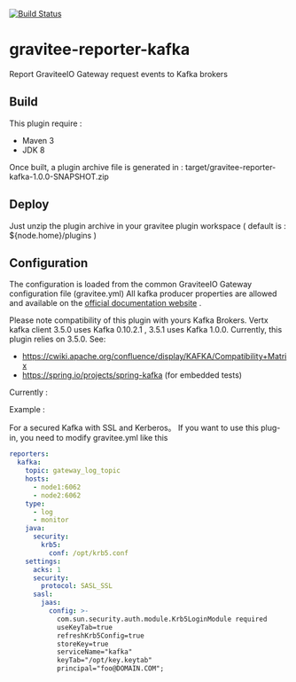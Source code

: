 [![Build Status](https://ci.gravitee.io/buildStatus/icon?job=gravitee-io/gravitee-reporter-kafka)](https://ci.gravitee.io/job/gravitee-io/job/gravitee-reporter-kafka/job/master/)

# gravitee-reporter-kafka

Report GraviteeIO Gateway request events to Kafka brokers

## Build

This plugin require :

* Maven 3
* JDK 8

Once built, a plugin archive file is generated in : target/gravitee-reporter-kafka-1.0.0-SNAPSHOT.zip

## Deploy

Just unzip the plugin archive in your gravitee plugin workspace ( default is : ${node.home}/plugins )

## Configuration

The configuration is loaded from the common GraviteeIO Gateway configuration file (gravitee.yml)
All kafka producer properties are allowed and available on
the [official documentation website](https://kafka.apache.org/documentation/#producerconfigs) .

Please note compatibility of this plugin with yours Kafka Brokers. Vertx kafka client 3.5.0 uses Kafka 0.10.2.1 , 3.5.1
uses Kafka 1.0.0. Currently, this plugin relies on 3.5.0. See:

* https://cwiki.apache.org/confluence/display/KAFKA/Compatibility+Matrix
* https://spring.io/projects/spring-kafka (for embedded tests)

Currently :

Example :

For a secured Kafka with SSL and Kerberos。
If you want to use this plug-in, you need to modify gravitee.yml
like this
```YAML
reporters:
  kafka:
    topic: gateway_log_topic
    hosts:
      - node1:6062
      - node2:6062
    type:
      - log
      - monitor
    java:
      security:
        krb5:
          conf: /opt/krb5.conf
    settings:
      acks: 1
      security:
        protocol: SASL_SSL
      sasl:
        jaas:
          config: >-
            com.sun.security.auth.module.Krb5LoginModule required
            useKeyTab=true
            refreshKrb5Config=true
            storeKey=true
            serviceName="kafka"
            keyTab="/opt/key.keytab"
            principal="foo@DOMAIN.COM";
```
